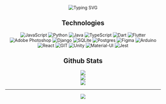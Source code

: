 <div align="center">

![Typing SVG](https://readme-typing-svg.demolab.com?font=Fira+Code&weight=450&size=22&duration=2000&center=true&vCenter=true&multiline=true&repeat=false&width=435&height=80&lines=MarioDzA;Full-Stack+Developer)

<h2> Technologies </h2>

![JavaScript](https://img.shields.io/badge/javascript-%23323330.svg?style=flat&logo=javascript&logoColor=%23F7DF1E) ![Python](https://img.shields.io/badge/python-3670A0?style=flat&logo=python&logoColor=ffdd54) ![Java](https://img.shields.io/badge/java-%23ED8B00.svg?style=flat&logo=openjdk&logoColor=white) ![TypeScript](https://img.shields.io/badge/typescript-%23007ACC.svg?style=flat&logo=typescript&logoColor=white) ![Dart](https://img.shields.io/badge/dart-%230175C2.svg?style=flat&logo=dart&logoColor=white) ![Flutter](https://img.shields.io/badge/Flutter-%2302569B.svg?style=flat&logo=Flutter&logoColor=white) ![Adobe Photoshop](https://img.shields.io/badge/adobe%20photoshop-%2331A8FF.svg?style=flat&logo=adobe%20photoshop&logoColor=white) ![Django](https://img.shields.io/badge/django-%23092E20.svg?style=flat&logo=django&logoColor=white) ![SQLite](https://img.shields.io/badge/sqlite-%2307405e.svg?style=flat&logo=sqlite&logoColor=white) ![Postgres](https://img.shields.io/badge/postgres-%23316192.svg?style=flat&logo=postgresql&logoColor=white) ![Figma](https://img.shields.io/badge/figma-%23F24E1E.svg?style=flat&logo=figma&logoColor=white) ![Arduino](https://img.shields.io/badge/-Arduino-00979D?style=flat&logo=Arduino&logoColor=white) ![React](https://img.shields.io/badge/react-%2320232a.svg?style=flat&logo=react&logoColor=%2361DAFB) ![GIT](https://img.shields.io/badge/GIT-E44C30?style=flat&logo=git&logoColor=white) ![Unity](https://img.shields.io/badge/Unity-100000?style=flat&logo=unity&logoColor=white) ![Material-UI](https://img.shields.io/badge/Material--UI-0081CB?style=flat&logo=material-ui&logoColor=white) ![Jest](https://img.shields.io/badge/Jest-323330?style=flat&logo=Jest&logoColor=white)

<h2> Github Stats </h2>

![](https://github-readme-stats.vercel.app/api?username=MarioDzA&theme=radical&hide_border=false&include_all_commits=true&count_private=true)<br/>
![](https://github-readme-streak-stats.herokuapp.com/?user=MarioDzA&theme=radical&hide_border=false)<br/>
![](https://github-readme-stats.vercel.app/api/top-langs/?username=MarioDzA&theme=radical&hide_border=false&include_all_commits=true&count_private=true&layout=compact)

---
[![](https://visitcount.itsvg.in/api?id=MarioDzA&icon=0&color=0)](https://visitcount.itsvg.in)

<!-- Proudly created with GPRM ( https://gprm.itsvg.in ) -->
